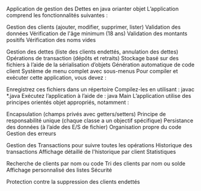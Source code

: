 Application de gestion des Dettes en java orianter objet
L’application comprend les fonctionnalités suivantes :

Gestion des clients (ajouter, modifier, supprimer, lister)
Validation des données
Vérification de l'âge minimum (18 ans)
Validation des montants positifs
Vérification des noms vides

Gestion des dettes (liste des clients endettés, annulation des dettes)
Opérations de transaction (dépôts et retraits)
Stockage basé sur des fichiers à l’aide de la sérialisation d’objets
Génération automatique de code client
Système de menu complet avec sous-menus
Pour compiler et exécuter cette application, vous devez :

Enregistrez ces fichiers dans un répertoire
Compilez-les en utilisant : javac *.java
Exécutez l’application à l’aide de : java Main
L’application utilise des principes orientés objet appropriés, notamment :

Encapsulation (champs privés avec getters/setters)
Principe de responsabilité unique (chaque classe a un objectif spécifique)
Persistance des données (à l’aide des E/S de fichier)
Organisation propre du code
Gestion des erreurs

Gestion des Transactions pour suivre toutes les opérations
Historique des transactions
Affichage détaillé de l'historique par client
Statistiques

Recherche de clients par nom ou code
Tri des clients par nom ou solde
Affichage personnalisé des listes
Sécurité

Protection contre la suppression des clients endettés
